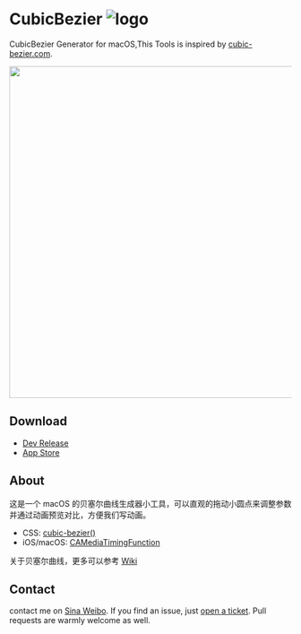 # CubicBezier ![logo](https://raw.githubusercontent.com/isaced/CubicBezier/master/logo.png) 

CubicBezier Generator for macOS,This Tools is inspired by [cubic-bezier.com](http://cubic-bezier.com/).

<img width="592" src="https://raw.githubusercontent.com/isaced/CubicBezier/master/screenshot.png">

## Download

- [Dev Release](https://github.com/isaced/CubicBezier/releases)
- [App Store](https://itunes.apple.com/us/app/cubicbezier/id1228492117?l=zh&ls=1&mt=12)

## About

这是一个 macOS 的贝塞尔曲线生成器小工具，可以直观的拖动小圆点来调整参数并通过动画预览对比，方便我们写动画。

- CSS: [cubic-bezier()](https://www.w3schools.com/cssref/css3_pr_transition-timing-function.asp)
- iOS/macOS: [CAMediaTimingFunction](https://developer.apple.com/library/content/documentation/Cocoa/Conceptual/Animation_Types_Timing/Articles/Timing.html)

关于贝塞尔曲线，更多可以参考 [Wiki](https://en.wikipedia.org/wiki/B%C3%A9zier_curve)

## Contact

contact me on [Sina Weibo](http://weibo.com/2034474825). If you find an issue, just [open a ticket](https://github.com/isaced/CubicBezier/issues). Pull requests are warmly welcome as well.
